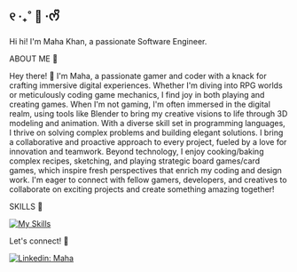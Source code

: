 ## ୧ ‧₊˚ 🍵 ⋅ᰔᩚ 

Hi hi! I'm Maha Khan, a passionate Software Engineer.

ABOUT ME 🐸

Hey there! 👋 I'm Maha, a passionate gamer and coder with a knack for crafting immersive digital experiences. Whether I'm diving into RPG worlds or meticulously coding game mechanics, I find joy in both playing and creating games. When I'm not gaming, I'm often immersed in the digital realm, using tools like Blender to bring my creative visions to life through 3D modeling and animation. With a diverse skill set in programming languages, I thrive on solving complex problems and building elegant solutions. I bring a collaborative and proactive approach to every project, fueled by a love for innovation and teamwork. Beyond technology, I enjoy cooking/baking complex recipes, sketching, and playing strategic board games/card games, which inspire fresh perspectives that enrich my coding and design work. I'm eager to connect with fellow gamers, developers, and creatives to collaborate on exciting projects and create something amazing together!
 
SKILLS 🍃

[![My Skills](https://skillicons.dev/icons?i=js,html,css,wasm)](https://skillicons.dev)


Let's connect! 💚

[![Linkedin: Maha](https://img.shields.io/badge/-Ghazi-blue?style=flat-square&logo=Linkedin&logoColor=white&link=https://www.linkedin.com/in/maha-khan-mk)](https://www.linkedin.com/in/maha-khan-mk)

